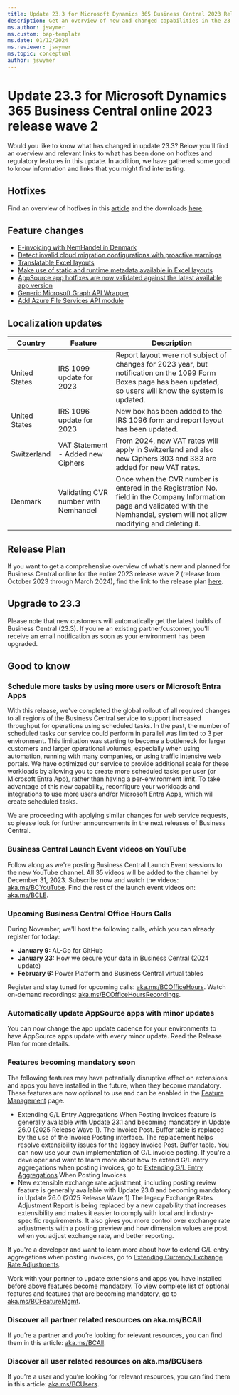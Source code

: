 ```yaml
---
title: Update 23.3 for Microsoft Dynamics 365 Business Central 2023 Release Wave 2
description: Get an overview of new and changed capabilities in the 23.3 update of Business Central online, which is part of 2023 release wave 2.
ms.author: jswymer
ms.custom: bap-template
ms.date: 01/12/2024
ms.reviewer: jswymer
ms.topic: conceptual
author: jswymer
---
```


# Update 23.3 for Microsoft Dynamics 365 Business Central online 2023 release wave 2

Would you like to know what has changed in update 23.3? Below you'll find an overview and relevant links to what has been done on hotfixes and regulatory features in this update. In addition, we have gathered some good to know information and links that you might find interesting.

## Hotfixes

Find an overview of hotfixes in this [article](https://support.microsoft.com/help/5034720) and the downloads [here](https://aka.ms/BCDownload).

## Feature changes
- [E-invoicing with NemHandel in Denmark](/dynamics365/release-plan/2023wave2/smb/dynamics365-business-central/e-invoicing-nemhandel-denmark)
- [Detect invalid cloud migration configurations with proactive warnings](/dynamics365/release-plan/2023wave2/smb/dynamics365-business-central/detect-invalid-cloud-migration-configurations-proactive-warnings)
- [Translatable Excel layouts](/dynamics365/release-plan/2023wave2/smb/dynamics365-business-central/translatable-excel-layouts)
- [Make use of static and runtime metadata available in Excel layouts](/dynamics365/release-plan/2023wave2/smb/dynamics365-business-central/make-use-static-runtime-metadata-excel-layouts)
- [AppSource app hotfixes are now validated against the latest available app version](/dynamics365/release-plan/2023wave2/smb/dynamics365-business-central/appsource-app-hotfixes-are-now-validated-against-latest-app-version)
- [Generic Microsoft Graph API Wrapper](/dynamics365/release-plan/2023wave2/smb/dynamics365-business-central/call-graph-al-graph-module)
- [Add Azure File Services API module](/dynamics365/release-plan/2023wave2/smb/dynamics365-business-central/use-azure-files-azure-file-service-api-module)


## Localization updates

| Country| Feature  |Description|
|-------------|--------------|--------------|
| United States | IRS 1099 update for 2023 | Report layout were not subject of changes for 2023 year, but notification on the 1099 Form Boxes page has been updated, so users will know the system is updated. |
| United States | IRS 1096 update for 2023 | New box has been added to the IRS 1096 form and report layout has been updated. |
| Switzerland | VAT Statement - Added new Ciphers | From 2024, new VAT rates will apply in Switzerland and also new Ciphers 303 and 383 are added for new VAT rates. |
| Denmark | Validating CVR number with Nemhandel | Once when the CVR number is entered in the Registration No. field in the Company Information page and validated with the Nemhandel, system will not allow modifying and deleting it.|


## Release Plan

If you want to get a comprehensive overview of what's new and planned for Business Central online for the entire 2023 release wave 2 (release from October 2023 through March 2024), find the link to the release plan [here](https://aka.ms/BCReleasePlan).

## Upgrade to 23.3

Please note that new customers will automatically get the latest builds of Business Central (23.3). If you're an existing partner/customer, you'll receive an email notification as soon as your environment has been upgraded.

## Good to know

### Schedule more tasks by using more users or Microsoft Entra Apps

With this release, we've completed the global rollout of all required changes to all regions of the Business Central service to support increased throughput for operations using scheduled tasks. In the past, the number of scheduled tasks our service could perform in parallel was limited to 3 per environment. This limitation was starting to become a bottleneck for larger customers and larger operational volumes, especially when using automation, running with many companies, or using traffic intensive web portals. We have optimized our service to provide additional scale for these workloads by allowing you to create more scheduled tasks per user (or Microsoft Entra App), rather than having a per-environment limit. To take advantage of this new capability, reconfigure your workloads and integrations to use more users and/or Microsoft Entra Apps, which will create scheduled tasks.

We are proceeding with applying similar changes for web service requests, so please look for further announcements in the next releases of Business Central.

### Business Central Launch Event videos on YouTube

Follow along as we're posting Business Central Launch Event sessions to the new YouTube channel. All 35 videos will be added to the channel by December 31, 2023. Subscribe now and watch the videos: [aka.ms/BCYouTube](https://aka.ms/BCYouTube). Find the rest of the launch event videos on: [aka.ms/BCLE](https://aka.ms/BCLE).

### Upcoming Business Central Office Hours Calls

During November, we'll host the following calls, which you can already register for today:

- **January 9:** AL-Go for GitHub
- **January 23:** How we secure your data in Business Central (2024 update)
- **February 6:** Power Platform and Business Central virtual tables

Register and stay tuned for upcoming calls: [aka.ms/BCOfficeHours](https://aka.ms/BCOfficeHours).
Watch on-demand recordings: [aka.ms/BCOfficeHoursRecordings](https://aka.ms/BCOfficeHoursRecordings). 

### Automatically update AppSource apps with minor updates  

You can now change the app update cadence for your environments to have AppSource apps update with every minor update. Read the Release Plan for more details.

### Features becoming mandatory soon

The following features may have potentially disruptive effect on extensions and apps you have installed in the future, when they become mandatory. These features are now optional to use and can be enabled in the [Feature Management](https://dynamics.microsoft.com/en-us/business-central/signin/?ru=https%3A%2F%2Fbusinesscentral.dynamics.com%2F%3Fpage%3D2610%26noSignUpCheck%3D1) page. 
- Extending G/L Entry Aggregations When Posting Invoices feature is generally available with Update 23.1 and becoming mandatory in Update 26.0 (2025 Release Wave 1). 
The Invoice Post. Buffer table is replaced by the use of the Invoice Posting interface. The replacement helps resolve extensibility issues for the legacy Invoice Post. Buffer table. You can now use your own implementation of G/L invoice posting. 
If you're a developer and want to learn more about how to extend G/L entry aggregations when posting invoices, go to [Extending G/L Entry Aggregations](/dynamics365/business-central/dev-itpro/developer/devenv-invoice-posting-example) When Posting Invoices. 
- New extensible exchange rate adjustment, including posting review feature is generally available with Update 23.0 and becoming mandatory in Update 26.0 (2025 Release Wave 1) The legacy Exchange Rates Adjustment Report is being replaced by a new capability that increases extensibility and makes it easier to comply with local and industry-specific requirements. It also gives you more control over exchange rate adjustments with a posting preview and how dimension values are post when you adjust exchange rate, and better reporting. 

If you're a developer and want to learn more about how to extend G/L entry aggregations when posting invoices, go to [Extending Currency Exchange Rate Adjustments](/dynamics365/business-central/dev-itpro/developer/devenv-extend-exchange-rates). 

Work with your partner to update extensions and apps you have installed before above features become mandatory. To view complete list of optional features and features that are becoming mandatory, go to [aka.ms/BCFeatureMgmt](https://aka.ms/BCFeatureMgmt).

### Discover all partner related resources on aka.ms/BCAll

If you’re a partner and you’re looking for relevant resources, you can find them in this article: [aka.ms/BCAll](https://aka.ms/BCAll). 
 
### Discover all user related resources on aka.ms/BCUsers

If you’re a user and you’re looking for relevant resources, you can find them in this article: [aka.ms/BCUsers](https://aka.ms/BCUsers).  
